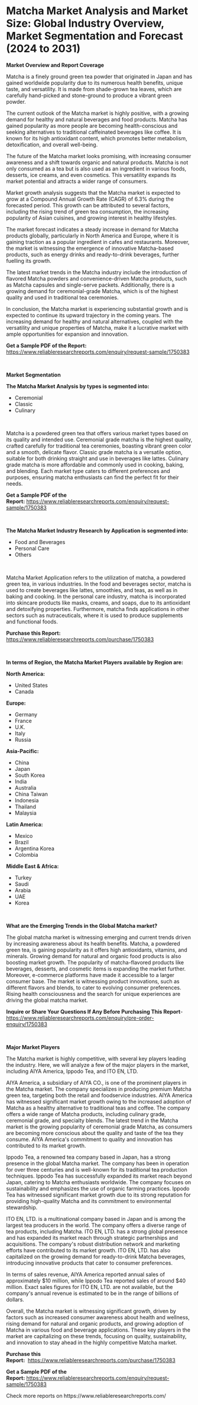 <p><h1>Matcha Market Analysis and Market Size: Global Industry Overview, Market Segmentation and Forecast (2024 to 2031)</h1></p><p><strong>Market Overview and Report Coverage</strong></p>
<p><p>Matcha is a finely ground green tea powder that originated in Japan and has gained worldwide popularity due to its numerous health benefits, unique taste, and versatility. It is made from shade-grown tea leaves, which are carefully hand-picked and stone-ground to produce a vibrant green powder.</p><p>The current outlook of the Matcha market is highly positive, with a growing demand for healthy and natural beverages and food products. Matcha has gained popularity as more people are becoming health-conscious and seeking alternatives to traditional caffeinated beverages like coffee. It is known for its high antioxidant content, which promotes better metabolism, detoxification, and overall well-being.</p><p>The future of the Matcha market looks promising, with increasing consumer awareness and a shift towards organic and natural products. Matcha is not only consumed as a tea but is also used as an ingredient in various foods, desserts, ice creams, and even cosmetics. This versatility expands its market potential and attracts a wider range of consumers.</p><p>Market growth analysis suggests that the Matcha market is expected to grow at a Compound Annual Growth Rate (CAGR) of 6.3% during the forecasted period. This growth can be attributed to several factors, including the rising trend of green tea consumption, the increasing popularity of Asian cuisines, and growing interest in healthy lifestyles.</p><p>The market forecast indicates a steady increase in demand for Matcha products globally, particularly in North America and Europe, where it is gaining traction as a popular ingredient in cafes and restaurants. Moreover, the market is witnessing the emergence of innovative Matcha-based products, such as energy drinks and ready-to-drink beverages, further fuelling its growth.</p><p>The latest market trends in the Matcha industry include the introduction of flavored Matcha powders and convenience-driven Matcha products, such as Matcha capsules and single-serve packets. Additionally, there is a growing demand for ceremonial-grade Matcha, which is of the highest quality and used in traditional tea ceremonies.</p><p>In conclusion, the Matcha market is experiencing substantial growth and is expected to continue its upward trajectory in the coming years. The increasing demand for healthy and natural alternatives, coupled with the versatility and unique properties of Matcha, make it a lucrative market with ample opportunities for expansion and innovation.</p></p>
<p><strong>Get a Sample PDF of the Report:</strong> <a href="https://www.reliableresearchreports.com/enquiry/request-sample/1750383">https://www.reliableresearchreports.com/enquiry/request-sample/1750383</a></p>
<p>&nbsp;</p>
<p><strong>Market Segmentation</strong></p>
<p><strong>The Matcha Market Analysis by types is segmented into:</strong></p>
<p><ul><li>Ceremonial</li><li>Classic</li><li>Culinary</li></ul></p>
<p>&nbsp;</p>
<p><p>Matcha is a powdered green tea that offers various market types based on its quality and intended use. Ceremonial grade matcha is the highest quality, crafted carefully for traditional tea ceremonies, boasting vibrant green color and a smooth, delicate flavor. Classic grade matcha is a versatile option, suitable for both drinking straight and use in beverages like lattes. Culinary grade matcha is more affordable and commonly used in cooking, baking, and blending. Each market type caters to different preferences and purposes, ensuring matcha enthusiasts can find the perfect fit for their needs.</p></p>
<p><strong>Get a Sample PDF of the Report:</strong>&nbsp;<a href="https://www.reliableresearchreports.com/enquiry/request-sample/1750383">https://www.reliableresearchreports.com/enquiry/request-sample/1750383</a></p>
<p>&nbsp;</p>
<p><strong>The Matcha Market Industry Research by Application is segmented into:</strong></p>
<p><ul><li>Food and Beverages</li><li>Personal Care</li><li>Others</li></ul></p>
<p>&nbsp;</p>
<p><p>Matcha Market Application refers to the utilization of matcha, a powdered green tea, in various industries. In the food and beverages sector, matcha is used to create beverages like lattes, smoothies, and teas, as well as in baking and cooking. In the personal care industry, matcha is incorporated into skincare products like masks, creams, and soaps, due to its antioxidant and detoxifying properties. Furthermore, matcha finds applications in other sectors such as nutraceuticals, where it is used to produce supplements and functional foods.</p></p>
<p><strong>Purchase this Report:</strong>&nbsp; <a href="https://www.reliableresearchreports.com/purchase/1750383">https://www.reliableresearchreports.com/purchase/1750383</a></p>
<p>&nbsp;</p>
<p><strong>In terms of Region, the Matcha Market Players available by Region are:</strong></p>
<p>
    <p> <strong> North America: </strong>
        <ul>
            <li>United States</li>
            <li>Canada</li>
        </ul>
        </p> 
    <p> <strong> Europe: </strong>
        <ul>
            <li>Germany</li>
            <li>France</li>
            <li>U.K.</li>
            <li>Italy</li>
            <li>Russia</li>
        </ul>
        </p> 
    <p> <strong> Asia-Pacific: </strong>
        <ul>
            <li>China</li>
            <li>Japan</li>
            <li>South Korea</li>
            <li>India</li>
            <li>Australia</li>
            <li>China Taiwan</li>
            <li>Indonesia</li>
            <li>Thailand</li>
            <li>Malaysia</li>
        </ul>
        </p> 
    <p> <strong> Latin America: </strong>
        <ul>
            <li>Mexico</li>
            <li>Brazil</li>
            <li>Argentina Korea</li>
            <li>Colombia</li>
        </ul>
        </p> 
    <p> <strong> Middle East & Africa: </strong>
        <ul>
            <li>Turkey</li>
            <li>Saudi</li>
            <li>Arabia</li>
            <li>UAE</li>
            <li>Korea</li>
        </ul>
    </p>
    </p>
<p>&nbsp;</p>
<p><strong>What are the Emerging Trends in the Global Matcha market?</strong></p>
<p><p>The global matcha market is witnessing emerging and current trends driven by increasing awareness about its health benefits. Matcha, a powdered green tea, is gaining popularity as it offers high antioxidants, vitamins, and minerals. Growing demand for natural and organic food products is also boosting market growth. The popularity of matcha-flavored products like beverages, desserts, and cosmetic items is expanding the market further. Moreover, e-commerce platforms have made it accessible to a larger consumer base. The market is witnessing product innovations, such as different flavors and blends, to cater to evolving consumer preferences. Rising health consciousness and the search for unique experiences are driving the global matcha market.</p></p>
<p><strong>Inquire or Share Your Questions If Any Before Purchasing This Report</strong>- <a href="https://www.reliableresearchreports.com/enquiry/pre-order-enquiry/1750383">https://www.reliableresearchreports.com/enquiry/pre-order-enquiry/1750383</a></p>
<p>&nbsp;</p>
<p><strong>Major Market Players</strong></p>
<p><p>The Matcha market is highly competitive, with several key players leading the industry. Here, we will analyze a few of the major players in the market, including AIYA America, Ippodo Tea, and ITO EN, LTD.</p><p>AIYA America, a subsidiary of AIYA CO., is one of the prominent players in the Matcha market. The company specializes in producing premium Matcha green tea, targeting both the retail and foodservice industries. AIYA America has witnessed significant market growth owing to the increased adoption of Matcha as a healthy alternative to traditional teas and coffee. The company offers a wide range of Matcha products, including culinary grade, ceremonial grade, and specialty blends. The latest trend in the Matcha market is the growing popularity of ceremonial grade Matcha, as consumers are becoming more conscious about the quality and taste of the tea they consume. AIYA America's commitment to quality and innovation has contributed to its market growth.</p><p>Ippodo Tea, a renowned tea company based in Japan, has a strong presence in the global Matcha market. The company has been in operation for over three centuries and is well-known for its traditional tea production techniques. Ippodo Tea has successfully expanded its market reach beyond Japan, catering to Matcha enthusiasts worldwide. The company focuses on sustainability and emphasizes the use of organic farming practices. Ippodo Tea has witnessed significant market growth due to its strong reputation for providing high-quality Matcha and its commitment to environmental stewardship.</p><p>ITO EN, LTD. is a multinational company based in Japan and is among the largest tea producers in the world. The company offers a diverse range of tea products, including Matcha. ITO EN, LTD. has a strong global presence and has expanded its market reach through strategic partnerships and acquisitions. The company's robust distribution network and marketing efforts have contributed to its market growth. ITO EN, LTD. has also capitalized on the growing demand for ready-to-drink Matcha beverages, introducing innovative products that cater to consumer preferences.</p><p>In terms of sales revenue, AIYA America reported annual sales of approximately $10 million, while Ippodo Tea reported sales of around $40 million. Exact sales figures for ITO EN, LTD. are not available, but the company's annual revenue is estimated to be in the range of billions of dollars.</p><p>Overall, the Matcha market is witnessing significant growth, driven by factors such as increased consumer awareness about health and wellness, rising demand for natural and organic products, and growing adoption of Matcha in various food and beverage applications. These key players in the market are capitalizing on these trends, focusing on quality, sustainability, and innovation to stay ahead in the highly competitive Matcha market.</p></p>
<p><strong>Purchase this Report:</strong>&nbsp;&nbsp;<a href="https://www.reliableresearchreports.com/purchase/1750383">https://www.reliableresearchreports.com/purchase/1750383</a></p>
<p></p>
<p><strong>Get a Sample PDF of the Report:</strong>&nbsp;<a href="https://www.reliableresearchreports.com/enquiry/request-sample/1750383">https://www.reliableresearchreports.com/enquiry/request-sample/1750383</a></p>
<p>Check more reports on https://www.reliableresearchreports.com/</p>